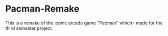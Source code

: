 # Pacman-Remake
This is a remake of the iconic arcade game "Pacman" which I made for the third semester project.
